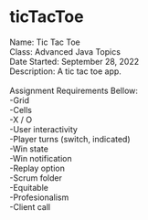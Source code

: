 # ticTacToe
Name: Tic Tac Toe\
Class: Advanced Java Topics\
Date Started: September 28, 2022\
Description: A tic tac toe app.\
\
Assignment Requirements Bellow:\
-Grid\
-Cells\
-X / O\
-User interactivity\
-Player turns (switch, indicated)\
-Win state\
-Win notification\
-Replay option\
-Scrum folder\
-Equitable\
-Profesionalism\
-Client call
